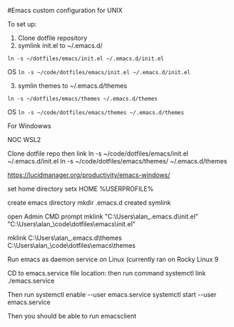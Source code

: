 #Emacs custom configuration for UNIX

To set up:
1. Clone dotfile repository
2. symlink init.el to ~/.emacs.d/

```ln -s ~/dotfiles/emacs/init.el ~/.emacs.d/init.el```


OS
```ln -s ~/code/dotfiles/emacs/init.el ~/.emacs.d/init.el```

3. symlin themes to ~/.emacs.d/themes

```ln -s ~/dotfiles/emacs/themes ~/.emacs.d/themes```


OS
```ln -s ~/code/dotfiles/emacs/themes ~/.emacs.d/themes```



For Windowws

NOC WSL2

Clone dotfile repo then link
ln -s ~/code/dotfiles/emacs/init.el ~/.emacs.d/init.el
ln -s ~/code/dotfiles/emacs/themes/ ~/.emacs.d/themes


https://lucidmanager.org/productivity/emacs-windows/

set home directory 
setx HOME %USERPROFILE%

create emacs directory
mkdir .emacs.d
created symlink 

open Admin CMD prompt
mklink "C:\Users\alan_\.emacs.d\init.el" "C:\Users\alan_\code\dotfiles\emacs\init.el"

mklink C:\Users\alan_\.emacs.d\themes C:\Users\alan_\code\dotfiles\emacs\themes


Run emacs as daemon service on Linux
(currently ran on Rocky Linux 9

CD to emacs.service file location:
then run command
systemctl link ./emacs.service
<Enter password or run with sudo>

Then run
 systemctl enable --user emacs.service
 systemctl start --user emacs.service

Then you should be able to run 
emacsclient <filename> 

